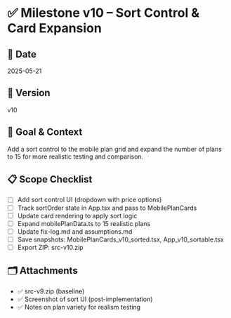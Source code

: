 # ✅ Milestone v10 – Sort Control & Card Expansion

## 📅 Date
2025-05-21

## 🔢 Version
v10

## 🎯 Goal & Context
Add a sort control to the mobile plan grid and expand the number of plans to 15 for more realistic testing and comparison.

## 📋 Scope Checklist
- [ ] Add sort control UI (dropdown with price options)
- [ ] Track sortOrder state in App.tsx and pass to MobilePlanCards
- [ ] Update card rendering to apply sort logic
- [ ] Expand mobilePlanData.ts to 15 realistic plans
- [ ] Update fix-log.md and assumptions.md
- [ ] Save snapshots: MobilePlanCards_v10_sorted.tsx, App_v10_sortable.tsx
- [ ] Export ZIP: src-v10.zip

## 🗂️ Attachments
- ✅ src-v9.zip (baseline)
- ✅ Screenshot of sort UI (post-implementation)
- ✅ Notes on plan variety for realism testing
